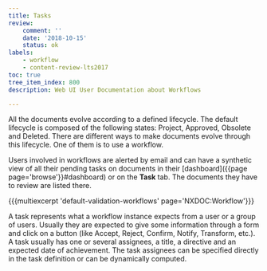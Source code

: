 ```yaml
---
title: Tasks
review:
    comment: ''
    date: '2018-10-15'
    status: ok
labels:
    - workflow
    - content-review-lts2017
toc: true
tree_item_index: 800
description: Web UI User Documentation about Workflows

---
```

All the documents evolve according to a defined lifecycle. The default lifecycle is composed of the following states: Project, Approved, Obsolete and Deleted. There are different ways to make documents evolve through this lifecycle. One of them is to use a workflow.

Users involved in workflows are alerted by email and can have a synthetic view of all their pending tasks on documents in their [dashboard]({{page page='browse'}}#dashboard) or on the **Task** tab. The documents they have to review are listed there.

{{{multiexcerpt 'default-validation-workflows' page='NXDOC:Workflow'}}}

A task represents what a workflow instance expects from a user or a group of users. Usually they are expected to give some information through a form and click on a button (like Accept, Reject, Confirm, Notify, Transform, etc.). A task usually has one or several assignees, a title, a directive and an expected date of achievement. The task assignees can be specified directly in the task definition or can be dynamically computed.
